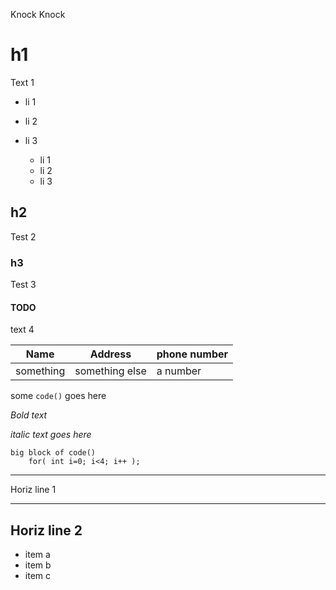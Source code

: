 Knock Knock
# h1
Text 1

- li 1
- li 2
- li 3

    - li 1
    - li 2
    - li 3

## h2
Test 2

### h3
Test 3

#### TODO
text 4

| Name      | Address        | phone number |
| ----      | -------        | ------------ |
| something | something else | a number     |

some `code()` goes here

*Bold text*


_italic text goes here_

```
big block of code()
    for( int i=0; i<4; i++ );
```

***
Horiz line 1
***

Horiz line 2
---

* item a
* item b
* item c
